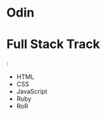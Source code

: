 # Odin
<h1>Full Stack Track</h1>:<br>
<ul>
  <li>HTML</li>
  <li>CSS</li>
  <li>JavaScript</li>
  <li>Ruby</li>
  <li>RoR</li>
</ul>

